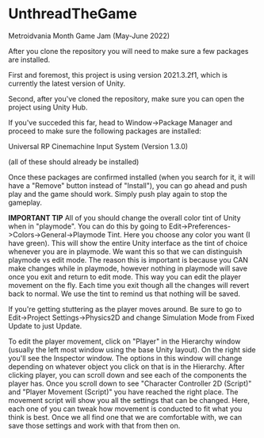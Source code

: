 # UnthreadTheGame
Metroidvania Month Game Jam (May-June 2022)

After you clone the repository you will need to make sure a few packages are installed.

First and foremost, this project is using version 2021.3.2f1, which is currently the latest version of Unity. 

Second, after you've cloned the repository, make sure you can open the project using Unity Hub. 

If you've succeded this far, head to Window->Package Manager and proceed to make sure the following packages are installed:

Universal RP
Cinemachine
Input System (Version 1.3.0)

(all of these should already be installed)

Once these packages are confirmed installed (when you search for it, it will have a "Remove" button instead of "Install"), you can go ahead and push play and the game should work. Simply push play again to stop the gameplay. 

**IMPORTANT TIP**
All of you should change the overall color tint of Unity when in "playmode". You can do this by going to Edit->Preferences->Colors->General->Playmode Tint. Here you choose any color you want (I have green). This will show the entire Unity interface as the tint of choice whenever you are in playmode. We want this so that we can distinguish playmode vs edit mode. The reason this is important is because you CAN make changes while in playmode, however nothing in playmode will save once you exit and return to edit mode. This way you can edit the player movement on the fly. Each time you exit though all the changes will revert back to normal. We use the tint to remind us that nothing will be saved. 

If you're getting stuttering as the player moves around. Be sure to go to Edit->Project Settings->Physics2D and change Simulation Mode from Fixed Update to just Update.

To edit the player movement, click on "Player" in the Hierarchy window (usually the left most window using the base Unity layout). On the right side you'll see the Inspector window. The options in this window will change depending on whatever object you click on that is in the Hierarchy. After clicking player, you can scroll down and see each of the components the player has. Once you scroll down to see "Character Controller 2D (Script)" and "Player Movement (Script)" you have reached the right place. The movement script will show you all the settings that can be changed. Here, each one of you can tweak how movement is conducted to fit what you think is best. Once we all find one that we are comfortable with, we can save those settings and work with that from then on. 
